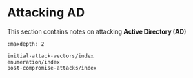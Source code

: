 # Attacking AD

This section contains notes on attacking **Active Directory (AD)**

```{toctree}
:maxdepth: 2

initial-attack-vectors/index
enumeration/index
post-compromise-attacks/index
```

